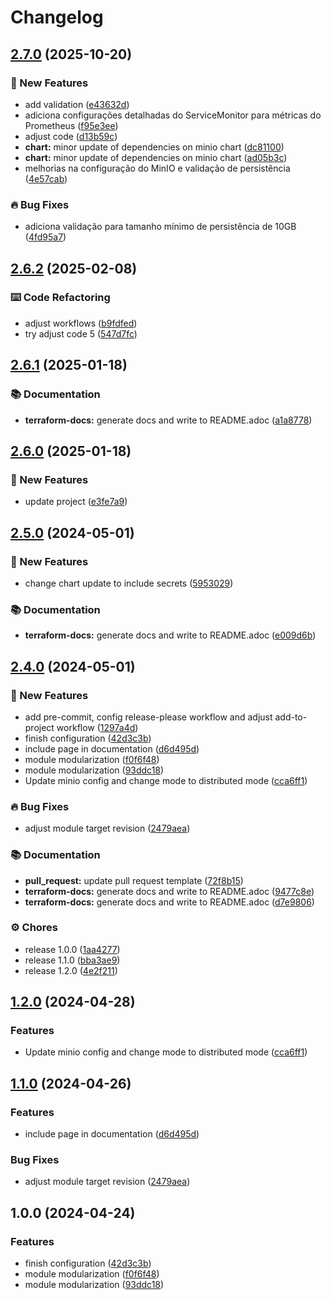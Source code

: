 # Changelog

## [2.7.0](https://github.com/GersonRS/modern-gitops-stack-module-minio/compare/v2.6.2...v2.7.0) (2025-10-20)


### 🚀 New Features

* add validation ([e43632d](https://github.com/GersonRS/modern-gitops-stack-module-minio/commit/e43632dc2326237de7d7f20af56390246f56eec8))
* adiciona configurações detalhadas do ServiceMonitor para métricas do Prometheus ([f95e3ee](https://github.com/GersonRS/modern-gitops-stack-module-minio/commit/f95e3ee05bd5e2da495e416e3426087fa9f498a8))
* adjust code ([d13b59c](https://github.com/GersonRS/modern-gitops-stack-module-minio/commit/d13b59cd24ff40a53097f66d5e6863a4ed515694))
* **chart:** minor update of dependencies on minio chart ([dc81100](https://github.com/GersonRS/modern-gitops-stack-module-minio/commit/dc811008c01e4578302ce336bc47ffa6bb895854))
* **chart:** minor update of dependencies on minio chart ([ad05b3c](https://github.com/GersonRS/modern-gitops-stack-module-minio/commit/ad05b3c6fbfb19ce1b2a1114d83d939ebc88c93a))
* melhorias na configuração do MinIO e validação de persistência ([4e57cab](https://github.com/GersonRS/modern-gitops-stack-module-minio/commit/4e57cabfa6182b3295b71d5838436586d40ebb2e))


### 🔥 Bug Fixes

* adiciona validação para tamanho mínimo de persistência de 10GB ([4fd95a7](https://github.com/GersonRS/modern-gitops-stack-module-minio/commit/4fd95a7bc0b6cc01bbe817e3727f691ab7585966))

## [2.6.2](https://github.com/GersonRS/modern-gitops-stack-module-minio/compare/v2.6.1...v2.6.2) (2025-02-08)


### ⌨️ Code Refactoring

* adjust workflows ([b9fdfed](https://github.com/GersonRS/modern-gitops-stack-module-minio/commit/b9fdfed19a692ea34d58dbe37134bd42359578eb))
* try adjust code 5 ([547d7fc](https://github.com/GersonRS/modern-gitops-stack-module-minio/commit/547d7fc1f6f26807669beaefc2b1c92fa00ca958))

## [2.6.1](https://github.com/GersonRS/modern-gitops-stack-module-minio/compare/v2.6.0...v2.6.1) (2025-01-18)


### 📚 Documentation

* **terraform-docs:** generate docs and write to README.adoc ([a1a8778](https://github.com/GersonRS/modern-gitops-stack-module-minio/commit/a1a8778e5a86e2f7066fada8c0f4c1ca80517b40))

## [2.6.0](https://github.com/GersonRS/modern-gitops-stack-module-minio/compare/v2.5.0...v2.6.0) (2025-01-18)


### 🚀 New Features

* update project ([e3fe7a9](https://github.com/GersonRS/modern-gitops-stack-module-minio/commit/e3fe7a9c21543295026f4e7543fd4dee26252107))

## [2.5.0](https://github.com/GersonRS/modern-gitops-stack-module-minio/compare/v2.4.0...v2.5.0) (2024-05-01)


### 🚀 New Features

* change chart update to include secrets ([5953029](https://github.com/GersonRS/modern-gitops-stack-module-minio/commit/59530294ae4377b6ec163d44f42fe7e79ef4bd13))


### 📚 Documentation

* **terraform-docs:** generate docs and write to README.adoc ([e009d6b](https://github.com/GersonRS/modern-gitops-stack-module-minio/commit/e009d6bac4e14fa2edc024d1a55d7e65c383cabb))

## [2.4.0](https://github.com/GersonRS/modern-gitops-stack-module-minio/compare/v2.3.0...v2.4.0) (2024-05-01)


### 🚀 New Features

* add pre-commit, config release-please workflow and adjust add-to-project workflow ([1297a4d](https://github.com/GersonRS/modern-gitops-stack-module-minio/commit/1297a4d3c500c07a0975f4f9b31b2ee5846ce1d1))
* finish configuration ([42d3c3b](https://github.com/GersonRS/modern-gitops-stack-module-minio/commit/42d3c3bb399e003ce95513457b9ceae1be269719))
* include page in documentation ([d6d495d](https://github.com/GersonRS/modern-gitops-stack-module-minio/commit/d6d495d8d0ca4fbd587aa0acd2fe8955850a0d94))
* module modularization ([f0f6f48](https://github.com/GersonRS/modern-gitops-stack-module-minio/commit/f0f6f48b11ab448280f1c809e4ddfbb781a4a495))
* module modularization ([93ddc18](https://github.com/GersonRS/modern-gitops-stack-module-minio/commit/93ddc1805cc5cb6eabf8e18c6602d3e73a5543ee))
* Update minio config and change mode to distributed mode ([cca6ff1](https://github.com/GersonRS/modern-gitops-stack-module-minio/commit/cca6ff1eed86264a89d44fd8fa314af6d8e6a87e))


### 🔥 Bug Fixes

* adjust module target revision ([2479aea](https://github.com/GersonRS/modern-gitops-stack-module-minio/commit/2479aea5459a3a09002061efb8c37b4084c5dc14))


### 📚 Documentation

* **pull_request:** update pull request template ([72f8b15](https://github.com/GersonRS/modern-gitops-stack-module-minio/commit/72f8b1535bf1c7e2f3f081debf90cea34b3fc5ef))
* **terraform-docs:** generate docs and write to README.adoc ([9477c8e](https://github.com/GersonRS/modern-gitops-stack-module-minio/commit/9477c8ea11903f69fda72ec51b3cc13db703b93d))
* **terraform-docs:** generate docs and write to README.adoc ([d7e9806](https://github.com/GersonRS/modern-gitops-stack-module-minio/commit/d7e9806c63124b66dd3d25fa5259a997cc280860))


### ⚙️ Chores

* release 1.0.0 ([1aa4277](https://github.com/GersonRS/modern-gitops-stack-module-minio/commit/1aa4277287af68ac86105686a6bb12ce1feaad2e))
* release 1.1.0 ([bba3ae9](https://github.com/GersonRS/modern-gitops-stack-module-minio/commit/bba3ae9232b9f0c5e5dc818b12333b5e0b1f094d))
* release 1.2.0 ([4e2f211](https://github.com/GersonRS/modern-gitops-stack-module-minio/commit/4e2f2114331fd6b1aceecc449092a65bb91b7f44))

## [1.2.0](https://github.com/GersonRS/modern-gitops-stack-module-minio/compare/v1.1.0...v1.2.0) (2024-04-28)


### Features

* Update minio config and change mode to distributed mode ([cca6ff1](https://github.com/GersonRS/modern-gitops-stack-module-minio/commit/cca6ff1eed86264a89d44fd8fa314af6d8e6a87e))

## [1.1.0](https://github.com/GersonRS/modern-gitops-stack-module-minio/compare/v1.0.0...v1.1.0) (2024-04-26)


### Features

* include page in documentation ([d6d495d](https://github.com/GersonRS/modern-gitops-stack-module-minio/commit/d6d495d8d0ca4fbd587aa0acd2fe8955850a0d94))


### Bug Fixes

* adjust module target revision ([2479aea](https://github.com/GersonRS/modern-gitops-stack-module-minio/commit/2479aea5459a3a09002061efb8c37b4084c5dc14))

## 1.0.0 (2024-04-24)


### Features

* finish configuration ([42d3c3b](https://github.com/GersonRS/modern-gitops-stack-module-minio/commit/42d3c3bb399e003ce95513457b9ceae1be269719))
* module modularization ([f0f6f48](https://github.com/GersonRS/modern-gitops-stack-module-minio/commit/f0f6f48b11ab448280f1c809e4ddfbb781a4a495))
* module modularization ([93ddc18](https://github.com/GersonRS/modern-gitops-stack-module-minio/commit/93ddc1805cc5cb6eabf8e18c6602d3e73a5543ee))
